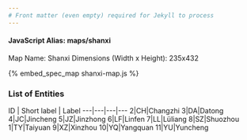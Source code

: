```yaml
---
# Front matter (even empty) required for Jekyll to process
---
```


#### JavaScript Alias: maps/shanxi

Map Name: Shanxi
Dimensions (Width x Height): 235x432



{% embed_spec_map shanxi-map.js %}

### List of Entities

ID | Short label | Label
---|---|---|---
2|CH|Changzhi
3|DA|Datong
4|JC|Jincheng
5|JZ|Jinzhong
6|LF|Linfen
7|LL|Lüliang
8|SZ|Shuozhou
1|TY|Taiyuan
9|XZ|Xinzhou
10|YQ|Yangquan
11|YU|Yuncheng

